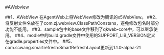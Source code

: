 #AWebview

##1、AWebView 在AgentWeb上将WebView修改为腾讯的x5WebView。
##2、将反射文件名放在了com.zj.webview.ClassPathConstans，避免修改包名时部分功能不能用。
##3、sample包中的base文件移到了qkweb-core中，可以继承使用。
##4、modle中的build.gradle文件中使用的SUPPORT_LIB_VERSION定义在gradle.properties文件中。
##5、com.scwang.smartrefresh:SmartRefreshLayout更新到1.1.0-alpha-21  

